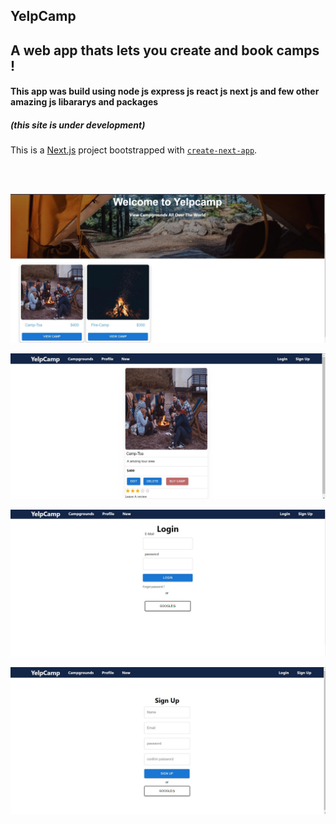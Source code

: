 ## YelpCamp

<h2>A web app thats lets you create and book camps !</h2>

<h4>This app was build using node js express js react js next js and few other amazing js libararys and packages</h4>

<h5> (this site is under development) </h5>

This is a [Next.js](https://nextjs.org/) project bootstrapped with [`create-next-app`](https://github.com/vercel/next.js/tree/canary/packages/create-next-app).

<br>
<br>

![Camp image](./images/campmain.jpg)

![Camp image](./images/camp.jpg)

![Camp image](./images/login.jpg)

![Camp image](./images/sign.jpg)
